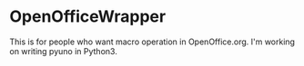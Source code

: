 # OpenOfficeWrapper

This is for people who want macro operation in OpenOffice.org. I'm working on writing pyuno in Python3.
